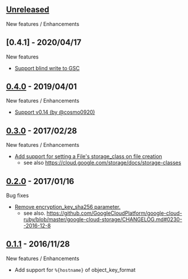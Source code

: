 ## [Unreleased]

New features / Enhancements

## [0.4.1] - 2020/04/17

New features
- [Support blind write to GSC](https://github.com/daichirata/fluent-plugin-gcs/pull/14)

## [0.4.0] - 2019/04/01

New features / Enhancements

- [Support v0.14 (by @cosmo0920)](https://github.com/daichirata/fluent-plugin-gcs/pull/6)

## [0.3.0] - 2017/02/28

New features / Enhancements

- [Add support for setting a File's storage_class on file creation](https://github.com/daichirata/fluent-plugin-gcs/pull/4)
  - see also https://cloud.google.com/storage/docs/storage-classes

## [0.2.0] - 2017/01/16

Bug fixes

- [Remove encryption_key_sha256 parameter.](https://github.com/daichirata/fluent-plugin-gcs/pull/2)
  - see also. https://github.com/GoogleCloudPlatform/google-cloud-ruby/blob/master/google-cloud-storage/CHANGELOG.md#0230--2016-12-8

## [0.1.1] - 2016/11/28

New features / Enhancements

- Add support for `%{hostname}` of object_key_format

[Unreleased]: https://github.com/daichirata/fluent-plugin-gcs/compare/v0.4.0...HEAD
[0.4.0]: https://github.com/daichirata/fluent-plugin-gcs/compare/v0.3.0...v0.4.0
[0.3.0]: https://github.com/daichirata/fluent-plugin-gcs/compare/v0.2.0...v0.3.0
[0.2.0]: https://github.com/daichirata/fluent-plugin-gcs/compare/v0.1.0...v0.2.0
[0.1.1]: https://github.com/daichirata/fluent-plugin-gcs/compare/v0.1.0...v0.1.1
